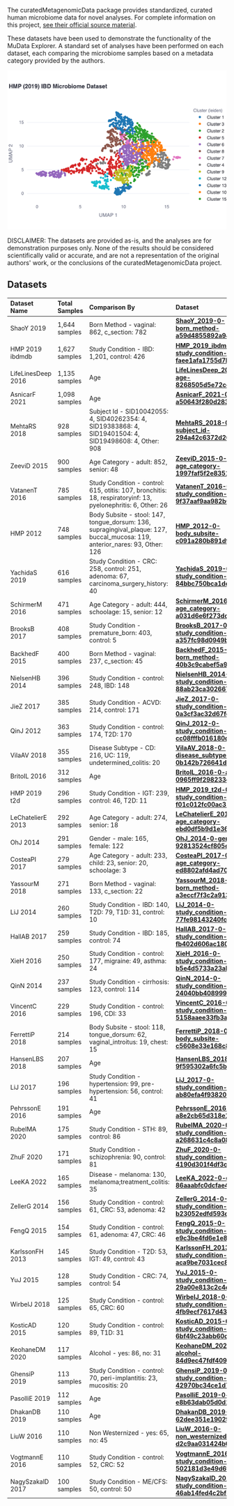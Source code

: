 
The curatedMetagenomicData package provides standardized, curated human microbiome data for novel analyses.
For complete information on this project, 
[see their official source material](https://waldronlab.io/curatedMetagenomicData/articles/curatedMetagenomicData.html).

These datasets have been used to demonstrate the functionality of the MuData Explorer.
A standard set of analyses have been performed on each dataset, each comparing the microbiome
samples based on a metadata category provided by the authors.

![HMP IBD 2019 UMAP](https://github.com/CirroBioApps/mudata-explorer/raw/main/mudata_explorer/public_data/curatedMetagenomicData/screenshots/HMP_2019_ibdmdb-0-study_condition-faee1afa1755d7ba.UMAP.png)

DISCLAIMER: The datasets are provided as-is, and the analyses are for demonstration purposes only.
None of the results should be considered scientifically valid or accurate, and are not a representation
of the original authors' work, or the conclusions of the curatedMetagenomicData project.

## Datasets

| Dataset Name       | Total Samples   | Comparison By                                                                                                                | Dataset                                                                                                                                                                                                                                                                                   |
|:-------------------|:----------------|:-----------------------------------------------------------------------------------------------------------------------------|:------------------------------------------------------------------------------------------------------------------------------------------------------------------------------------------------------------------------------------------------------------------------------------------|
| ShaoY 2019         | 1,644 samples   | Born Method - vaginal: 862, c_section: 782                                                                                   | [**ShaoY_2019-0-born_method-a59d4855892a94c2.h5mu**](https://mudata-explorer.streamlit.app/views?file=https://github.com/CirroBioApps/mudata-explorer/raw/main/demo_data/curatedMetagenomicData/data/ShaoY_2019/ShaoY_2019-0-born_method-a59d4855892a94c2.h5mu)                           |
| HMP 2019 ibdmdb    | 1,627 samples   | Study Condition - IBD: 1,201, control: 426                                                                                   | [**HMP_2019_ibdmdb-0-study_condition-faee1afa1755d7ba.h5mu**](https://mudata-explorer.streamlit.app/views?file=https://github.com/CirroBioApps/mudata-explorer/raw/main/demo_data/curatedMetagenomicData/data/HMP_2019_ibdmdb/HMP_2019_ibdmdb-0-study_condition-faee1afa1755d7ba.h5mu)    |
| LifeLinesDeep 2016 | 1,135 samples   | Age                                                                                                                          | [**LifeLinesDeep_2016-0-age-8268505d5e72cec7.h5mu**](https://mudata-explorer.streamlit.app/views?file=https://github.com/CirroBioApps/mudata-explorer/raw/main/demo_data/curatedMetagenomicData/data/LifeLinesDeep_2016/LifeLinesDeep_2016-0-age-8268505d5e72cec7.h5mu)                   |
| AsnicarF 2021      | 1,098 samples   | Age                                                                                                                          | [**AsnicarF_2021-0-age-a50643f280d28391.h5mu**](https://mudata-explorer.streamlit.app/views?file=https://github.com/CirroBioApps/mudata-explorer/raw/main/demo_data/curatedMetagenomicData/data/AsnicarF_2021/AsnicarF_2021-0-age-a50643f280d28391.h5mu)                                  |
| MehtaRS 2018       | 928 samples     | Subject Id - SID10042055: 4, SID40262354: 4, SID19383868: 4, SID19401504: 4, SID19498608: 4, Other: 908                      | [**MehtaRS_2018-0-subject_id-294a42c6372d2645.h5mu**](https://mudata-explorer.streamlit.app/views?file=https://github.com/CirroBioApps/mudata-explorer/raw/main/demo_data/curatedMetagenomicData/data/MehtaRS_2018/MehtaRS_2018-0-subject_id-294a42c6372d2645.h5mu)                       |
| ZeeviD 2015        | 900 samples     | Age Category - adult: 852, senior: 48                                                                                        | [**ZeeviD_2015-0-age_category-1997faf5f2e83513.h5mu**](https://mudata-explorer.streamlit.app/views?file=https://github.com/CirroBioApps/mudata-explorer/raw/main/demo_data/curatedMetagenomicData/data/ZeeviD_2015/ZeeviD_2015-0-age_category-1997faf5f2e83513.h5mu)                      |
| VatanenT 2016      | 785 samples     | Study Condition - control: 615, otitis: 107, bronchitis: 18, respiratoryinf: 13, pyelonephritis: 6, Other: 26                | [**VatanenT_2016-0-study_condition-9f37aaf9aa982b00.h5mu**](https://mudata-explorer.streamlit.app/views?file=https://github.com/CirroBioApps/mudata-explorer/raw/main/demo_data/curatedMetagenomicData/data/VatanenT_2016/VatanenT_2016-0-study_condition-9f37aaf9aa982b00.h5mu)          |
| HMP 2012           | 748 samples     | Body Subsite - stool: 147, tongue_dorsum: 136, supragingival_plaque: 127, buccal_mucosa: 119, anterior_nares: 93, Other: 126 | [**HMP_2012-0-body_subsite-c091a280b891d9e3.h5mu**](https://mudata-explorer.streamlit.app/views?file=https://github.com/CirroBioApps/mudata-explorer/raw/main/demo_data/curatedMetagenomicData/data/HMP_2012/HMP_2012-0-body_subsite-c091a280b891d9e3.h5mu)                               |
| YachidaS 2019      | 616 samples     | Study Condition - CRC: 258, control: 251, adenoma: 67, carcinoma_surgery_history: 40                                         | [**YachidaS_2019-0-study_condition-84bbc750bca1ddd1.h5mu**](https://mudata-explorer.streamlit.app/views?file=https://github.com/CirroBioApps/mudata-explorer/raw/main/demo_data/curatedMetagenomicData/data/YachidaS_2019/YachidaS_2019-0-study_condition-84bbc750bca1ddd1.h5mu)          |
| SchirmerM 2016     | 471 samples     | Age Category - adult: 444, schoolage: 15, senior: 12                                                                         | [**SchirmerM_2016-0-age_category-a031d6e6f273dc57.h5mu**](https://mudata-explorer.streamlit.app/views?file=https://github.com/CirroBioApps/mudata-explorer/raw/main/demo_data/curatedMetagenomicData/data/SchirmerM_2016/SchirmerM_2016-0-age_category-a031d6e6f273dc57.h5mu)             |
| BrooksB 2017       | 408 samples     | Study Condition - premature_born: 403, control: 5                                                                            | [**BrooksB_2017-0-study_condition-a357fc98d0949bd8.h5mu**](https://mudata-explorer.streamlit.app/views?file=https://github.com/CirroBioApps/mudata-explorer/raw/main/demo_data/curatedMetagenomicData/data/BrooksB_2017/BrooksB_2017-0-study_condition-a357fc98d0949bd8.h5mu)             |
| BackhedF 2015      | 400 samples     | Born Method - vaginal: 237, c_section: 45                                                                                    | [**BackhedF_2015-0-born_method-40b3c9cabef5a9a4.h5mu**](https://mudata-explorer.streamlit.app/views?file=https://github.com/CirroBioApps/mudata-explorer/raw/main/demo_data/curatedMetagenomicData/data/BackhedF_2015/BackhedF_2015-0-born_method-40b3c9cabef5a9a4.h5mu)                  |
| NielsenHB 2014     | 396 samples     | Study Condition - control: 248, IBD: 148                                                                                     | [**NielsenHB_2014-0-study_condition-88ab23ca3026672d.h5mu**](https://mudata-explorer.streamlit.app/views?file=https://github.com/CirroBioApps/mudata-explorer/raw/main/demo_data/curatedMetagenomicData/data/NielsenHB_2014/NielsenHB_2014-0-study_condition-88ab23ca3026672d.h5mu)       |
| JieZ 2017          | 385 samples     | Study Condition - ACVD: 214, control: 171                                                                                    | [**JieZ_2017-0-study_condition-0a3cf3ac32d67fc8.h5mu**](https://mudata-explorer.streamlit.app/views?file=https://github.com/CirroBioApps/mudata-explorer/raw/main/demo_data/curatedMetagenomicData/data/JieZ_2017/JieZ_2017-0-study_condition-0a3cf3ac32d67fc8.h5mu)                      |
| QinJ 2012          | 363 samples     | Study Condition - control: 174, T2D: 170                                                                                     | [**QinJ_2012-0-study_condition-cc08fffb016180d3.h5mu**](https://mudata-explorer.streamlit.app/views?file=https://github.com/CirroBioApps/mudata-explorer/raw/main/demo_data/curatedMetagenomicData/data/QinJ_2012/QinJ_2012-0-study_condition-cc08fffb016180d3.h5mu)                      |
| VilaAV 2018        | 355 samples     | Disease Subtype - CD: 216, UC: 119, undetermined_colitis: 20                                                                 | [**VilaAV_2018-0-disease_subtype-0b142b726641dcbe.h5mu**](https://mudata-explorer.streamlit.app/views?file=https://github.com/CirroBioApps/mudata-explorer/raw/main/demo_data/curatedMetagenomicData/data/VilaAV_2018/VilaAV_2018-0-disease_subtype-0b142b726641dcbe.h5mu)                |
| BritoIL 2016       | 312 samples     | Age                                                                                                                          | [**BritoIL_2016-0-age-0965ff9f298233c9.h5mu**](https://mudata-explorer.streamlit.app/views?file=https://github.com/CirroBioApps/mudata-explorer/raw/main/demo_data/curatedMetagenomicData/data/BritoIL_2016/BritoIL_2016-0-age-0965ff9f298233c9.h5mu)                                     |
| HMP 2019 t2d       | 296 samples     | Study Condition - IGT: 239, control: 46, T2D: 11                                                                             | [**HMP_2019_t2d-0-study_condition-f01c012fc00ac327.h5mu**](https://mudata-explorer.streamlit.app/views?file=https://github.com/CirroBioApps/mudata-explorer/raw/main/demo_data/curatedMetagenomicData/data/HMP_2019_t2d/HMP_2019_t2d-0-study_condition-f01c012fc00ac327.h5mu)             |
| LeChatelierE 2013  | 292 samples     | Age Category - adult: 274, senior: 18                                                                                        | [**LeChatelierE_2013-0-age_category-ebd0df5b9d1e3630.h5mu**](https://mudata-explorer.streamlit.app/views?file=https://github.com/CirroBioApps/mudata-explorer/raw/main/demo_data/curatedMetagenomicData/data/LeChatelierE_2013/LeChatelierE_2013-0-age_category-ebd0df5b9d1e3630.h5mu)    |
| OhJ 2014           | 291 samples     | Gender - male: 165, female: 122                                                                                              | [**OhJ_2014-0-gender-92813524cf805e17.h5mu**](https://mudata-explorer.streamlit.app/views?file=https://github.com/CirroBioApps/mudata-explorer/raw/main/demo_data/curatedMetagenomicData/data/OhJ_2014/OhJ_2014-0-gender-92813524cf805e17.h5mu)                                           |
| CosteaPI 2017      | 279 samples     | Age Category - adult: 233, child: 23, senior: 20, schoolage: 3                                                               | [**CosteaPI_2017-0-age_category-ed8802afd4ad70f2.h5mu**](https://mudata-explorer.streamlit.app/views?file=https://github.com/CirroBioApps/mudata-explorer/raw/main/demo_data/curatedMetagenomicData/data/CosteaPI_2017/CosteaPI_2017-0-age_category-ed8802afd4ad70f2.h5mu)                |
| YassourM 2018      | 271 samples     | Born Method - vaginal: 133, c_section: 22                                                                                    | [**YassourM_2018-0-born_method-a3eccf7f3c2a913b.h5mu**](https://mudata-explorer.streamlit.app/views?file=https://github.com/CirroBioApps/mudata-explorer/raw/main/demo_data/curatedMetagenomicData/data/YassourM_2018/YassourM_2018-0-born_method-a3eccf7f3c2a913b.h5mu)                  |
| LiJ 2014           | 260 samples     | Study Condition - IBD: 140, T2D: 79, T1D: 31, control: 10                                                                    | [**LiJ_2014-0-study_condition-77fe98143240fc23.h5mu**](https://mudata-explorer.streamlit.app/views?file=https://github.com/CirroBioApps/mudata-explorer/raw/main/demo_data/curatedMetagenomicData/data/LiJ_2014/LiJ_2014-0-study_condition-77fe98143240fc23.h5mu)                         |
| HallAB 2017        | 259 samples     | Study Condition - IBD: 185, control: 74                                                                                      | [**HallAB_2017-0-study_condition-fb402d606ac1808c.h5mu**](https://mudata-explorer.streamlit.app/views?file=https://github.com/CirroBioApps/mudata-explorer/raw/main/demo_data/curatedMetagenomicData/data/HallAB_2017/HallAB_2017-0-study_condition-fb402d606ac1808c.h5mu)                |
| XieH 2016          | 250 samples     | Study Condition - control: 177, migraine: 49, asthma: 24                                                                     | [**XieH_2016-0-study_condition-b5e4d5733a23ab52.h5mu**](https://mudata-explorer.streamlit.app/views?file=https://github.com/CirroBioApps/mudata-explorer/raw/main/demo_data/curatedMetagenomicData/data/XieH_2016/XieH_2016-0-study_condition-b5e4d5733a23ab52.h5mu)                      |
| QinN 2014          | 237 samples     | Study Condition - cirrhosis: 123, control: 114                                                                               | [**QinN_2014-0-study_condition-24040bb408999d49.h5mu**](https://mudata-explorer.streamlit.app/views?file=https://github.com/CirroBioApps/mudata-explorer/raw/main/demo_data/curatedMetagenomicData/data/QinN_2014/QinN_2014-0-study_condition-24040bb408999d49.h5mu)                      |
| VincentC 2016      | 229 samples     | Study Condition - control: 196, CDI: 33                                                                                      | [**VincentC_2016-0-study_condition-5158aaee33fb3af1.h5mu**](https://mudata-explorer.streamlit.app/views?file=https://github.com/CirroBioApps/mudata-explorer/raw/main/demo_data/curatedMetagenomicData/data/VincentC_2016/VincentC_2016-0-study_condition-5158aaee33fb3af1.h5mu)          |
| FerrettiP 2018     | 214 samples     | Body Subsite - stool: 118, tongue_dorsum: 62, vaginal_introitus: 19, chest: 15                                               | [**FerrettiP_2018-0-body_subsite-c5608e33e168c849.h5mu**](https://mudata-explorer.streamlit.app/views?file=https://github.com/CirroBioApps/mudata-explorer/raw/main/demo_data/curatedMetagenomicData/data/FerrettiP_2018/FerrettiP_2018-0-body_subsite-c5608e33e168c849.h5mu)             |
| HansenLBS 2018     | 207 samples     | Age                                                                                                                          | [**HansenLBS_2018-0-age-9f595302a6fc5baa.h5mu**](https://mudata-explorer.streamlit.app/views?file=https://github.com/CirroBioApps/mudata-explorer/raw/main/demo_data/curatedMetagenomicData/data/HansenLBS_2018/HansenLBS_2018-0-age-9f595302a6fc5baa.h5mu)                               |
| LiJ 2017           | 196 samples     | Study Condition - hypertension: 99, pre-hypertension: 56, control: 41                                                        | [**LiJ_2017-0-study_condition-ab80efa4f93820bd.h5mu**](https://mudata-explorer.streamlit.app/views?file=https://github.com/CirroBioApps/mudata-explorer/raw/main/demo_data/curatedMetagenomicData/data/LiJ_2017/LiJ_2017-0-study_condition-ab80efa4f93820bd.h5mu)                         |
| PehrssonE 2016     | 191 samples     | Age                                                                                                                          | [**PehrssonE_2016-0-age-a8e2cb65d318e1ff.h5mu**](https://mudata-explorer.streamlit.app/views?file=https://github.com/CirroBioApps/mudata-explorer/raw/main/demo_data/curatedMetagenomicData/data/PehrssonE_2016/PehrssonE_2016-0-age-a8e2cb65d318e1ff.h5mu)                               |
| RubelMA 2020       | 175 samples     | Study Condition - STH: 89, control: 86                                                                                       | [**RubelMA_2020-0-study_condition-a268631c4c8a08c8.h5mu**](https://mudata-explorer.streamlit.app/views?file=https://github.com/CirroBioApps/mudata-explorer/raw/main/demo_data/curatedMetagenomicData/data/RubelMA_2020/RubelMA_2020-0-study_condition-a268631c4c8a08c8.h5mu)             |
| ZhuF 2020          | 171 samples     | Study Condition - schizophrenia: 90, control: 81                                                                             | [**ZhuF_2020-0-study_condition-4190d301f4df3c6b.h5mu**](https://mudata-explorer.streamlit.app/views?file=https://github.com/CirroBioApps/mudata-explorer/raw/main/demo_data/curatedMetagenomicData/data/ZhuF_2020/ZhuF_2020-0-study_condition-4190d301f4df3c6b.h5mu)                      |
| LeeKA 2022         | 165 samples     | Disease - melanoma: 130, melanoma;treatment_colitis: 35                                                                      | [**LeeKA_2022-0-disease-86aaabfc0dcfae47.h5mu**](https://mudata-explorer.streamlit.app/views?file=https://github.com/CirroBioApps/mudata-explorer/raw/main/demo_data/curatedMetagenomicData/data/LeeKA_2022/LeeKA_2022-0-disease-86aaabfc0dcfae47.h5mu)                                   |
| ZellerG 2014       | 156 samples     | Study Condition - control: 61, CRC: 53, adenoma: 42                                                                          | [**ZellerG_2014-0-study_condition-b23052edfd593db6.h5mu**](https://mudata-explorer.streamlit.app/views?file=https://github.com/CirroBioApps/mudata-explorer/raw/main/demo_data/curatedMetagenomicData/data/ZellerG_2014/ZellerG_2014-0-study_condition-b23052edfd593db6.h5mu)             |
| FengQ 2015         | 154 samples     | Study Condition - control: 61, adenoma: 47, CRC: 46                                                                          | [**FengQ_2015-0-study_condition-e9c3be4fd6e1e829.h5mu**](https://mudata-explorer.streamlit.app/views?file=https://github.com/CirroBioApps/mudata-explorer/raw/main/demo_data/curatedMetagenomicData/data/FengQ_2015/FengQ_2015-0-study_condition-e9c3be4fd6e1e829.h5mu)                   |
| KarlssonFH 2013    | 145 samples     | Study Condition - T2D: 53, IGT: 49, control: 43                                                                              | [**KarlssonFH_2013-0-study_condition-aca9be7031cec83f.h5mu**](https://mudata-explorer.streamlit.app/views?file=https://github.com/CirroBioApps/mudata-explorer/raw/main/demo_data/curatedMetagenomicData/data/KarlssonFH_2013/KarlssonFH_2013-0-study_condition-aca9be7031cec83f.h5mu)    |
| YuJ 2015           | 128 samples     | Study Condition - CRC: 74, control: 54                                                                                       | [**YuJ_2015-0-study_condition-29a00e813c2c4ed1.h5mu**](https://mudata-explorer.streamlit.app/views?file=https://github.com/CirroBioApps/mudata-explorer/raw/main/demo_data/curatedMetagenomicData/data/YuJ_2015/YuJ_2015-0-study_condition-29a00e813c2c4ed1.h5mu)                         |
| WirbelJ 2018       | 125 samples     | Study Condition - control: 65, CRC: 60                                                                                       | [**WirbelJ_2018-0-study_condition-4fb9ecf7617d43b3.h5mu**](https://mudata-explorer.streamlit.app/views?file=https://github.com/CirroBioApps/mudata-explorer/raw/main/demo_data/curatedMetagenomicData/data/WirbelJ_2018/WirbelJ_2018-0-study_condition-4fb9ecf7617d43b3.h5mu)             |
| KosticAD 2015      | 120 samples     | Study Condition - control: 89, T1D: 31                                                                                       | [**KosticAD_2015-0-study_condition-6bf49c23abb60c0e.h5mu**](https://mudata-explorer.streamlit.app/views?file=https://github.com/CirroBioApps/mudata-explorer/raw/main/demo_data/curatedMetagenomicData/data/KosticAD_2015/KosticAD_2015-0-study_condition-6bf49c23abb60c0e.h5mu)          |
| KeohaneDM 2020     | 117 samples     | Alcohol - yes: 86, no: 31                                                                                                    | [**KeohaneDM_2020-0-alcohol-84d9ec47fdf40952.h5mu**](https://mudata-explorer.streamlit.app/views?file=https://github.com/CirroBioApps/mudata-explorer/raw/main/demo_data/curatedMetagenomicData/data/KeohaneDM_2020/KeohaneDM_2020-0-alcohol-84d9ec47fdf40952.h5mu)                       |
| GhensiP 2019       | 113 samples     | Study Condition - control: 70, peri-implantitis: 23, mucositis: 20                                                           | [**GhensiP_2019-0-study_condition-42970bc34ce1d727.h5mu**](https://mudata-explorer.streamlit.app/views?file=https://github.com/CirroBioApps/mudata-explorer/raw/main/demo_data/curatedMetagenomicData/data/GhensiP_2019/GhensiP_2019-0-study_condition-42970bc34ce1d727.h5mu)             |
| PasolliE 2019      | 112 samples     | Age                                                                                                                          | [**PasolliE_2019-0-age-e8b63dab05d0d19d.h5mu**](https://mudata-explorer.streamlit.app/views?file=https://github.com/CirroBioApps/mudata-explorer/raw/main/demo_data/curatedMetagenomicData/data/PasolliE_2019/PasolliE_2019-0-age-e8b63dab05d0d19d.h5mu)                                  |
| DhakanDB 2019      | 110 samples     | Age                                                                                                                          | [**DhakanDB_2019-0-age-62dee351e1902957.h5mu**](https://mudata-explorer.streamlit.app/views?file=https://github.com/CirroBioApps/mudata-explorer/raw/main/demo_data/curatedMetagenomicData/data/DhakanDB_2019/DhakanDB_2019-0-age-62dee351e1902957.h5mu)                                  |
| LiuW 2016          | 110 samples     | Non Westernized - yes: 65, no: 45                                                                                            | [**LiuW_2016-0-non_westernized-d2c9aa031424b012.h5mu**](https://mudata-explorer.streamlit.app/views?file=https://github.com/CirroBioApps/mudata-explorer/raw/main/demo_data/curatedMetagenomicData/data/LiuW_2016/LiuW_2016-0-non_westernized-d2c9aa031424b012.h5mu)                      |
| VogtmannE 2016     | 110 samples     | Study Condition - control: 52, CRC: 52                                                                                       | [**VogtmannE_2016-0-study_condition-502181d3e49d6fc0.h5mu**](https://mudata-explorer.streamlit.app/views?file=https://github.com/CirroBioApps/mudata-explorer/raw/main/demo_data/curatedMetagenomicData/data/VogtmannE_2016/VogtmannE_2016-0-study_condition-502181d3e49d6fc0.h5mu)       |
| NagySzakalD 2017   | 100 samples     | Study Condition - ME/CFS: 50, control: 50                                                                                    | [**NagySzakalD_2017-0-study_condition-46ab14fed4c2bf8c.h5mu**](https://mudata-explorer.streamlit.app/views?file=https://github.com/CirroBioApps/mudata-explorer/raw/main/demo_data/curatedMetagenomicData/data/NagySzakalD_2017/NagySzakalD_2017-0-study_condition-46ab14fed4c2bf8c.h5mu) |
